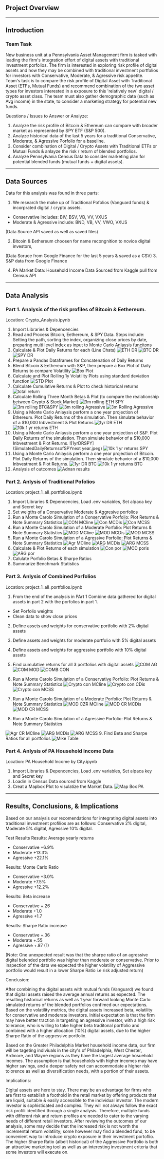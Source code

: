 ## Project Overview 
---
## Introduction
### Team Task 

New business unit at a Pennsylvania Asset Management firm is tasked with leading the firm's integration effort of digital assets with traditional investment porfolios. The firm is interested in exploring risk profile of digital assets and how they may be combined with traditional investment portfolios for investors with Conservative, Moderate, & Agressive risk appetite. Team's task is to compare the risk profile of Digital Asset with Traditional Asset (ETFs, Mutual Funds) and recommend combination of the two asset types for investors interested in a exposure to this 'relatively new' digital / crypto asset class. The team must also  gather demographic data (such as Avg income) in the state, to consider a marketing strategy for potential new funds. 

Questions / Issues to Answer or Analyze: 

1. Analyze the risk profile of Bitcoin & Ethereum can compare with broader market as represented by SPY ETF (S&P 500).
2. Analyze historical data of the last 5 years for a traditional Conservative, Moderate, & Agressive Porfolio for a baseline.
3. Consider combination of Digital / Crypto Assets with Traditional ETFs or Mutual Funds & anlayze the risk / return of blended portfolios.
4. Analyze Pennsylvania Census Data to consider marketing plan for potential blended funds (mutual funds + digital assets).

---

## Data Sources 
Data for this analysis was found in three parts: 
1. We research the make up of Traditional Pofolios (Vanguard funds) & incorprated digital / crypto assets. 
* Conservative includes: BIV, BSV, VB, VV, VXUS
* Moderate & Agressive include: BND, VB, VV, VWO, VXUS

(Data Source API saved as well as saved files)

2. Bitcoin & Eethereum choosen for name recongnition to novice digital investors, 

(Data Soruce from Google Finance for the last 5 years & saved as a CSV)
3. S&P data from Google Finance 

4. PA Market Data: Household Income Data Sourced from Kaggle pull from Census API
---

## Data Analysis

### Part 1. Analysis of the risk profiles of Bitcoin & Eethereum. 
Location: Crypto_Analysis.ipynb
1. Import  Libraries & Depencencies 
2. Read and Process Bitcoin, Eethereum, & SPY Data. Steps include: Setting the path, sorting the index, organizing close prices by date, preparing multi level index as input to Monte Carlo Anlaysis funcitons
3. Calculate & Plot Daily Returns for each (Line Chats)
![ETH DR](ETHDailyReturns.jpeg)
![BTC DR](BTCDailyReturns.jpeg)
![SPY DR](SPYDailyReturns.jpeg)
4. Prepare a Pandas Dataframes for Concatenation of Daily Returns 
5. Blend Bitcoin & Eethereum with S&P, then prepare a Box Plot of Daily Returns to compare Volatility
![Box Plot](BoxPlotDailyReturnDigital.jpeg)
6. Calculate and Plot Rolling 1y Volatility Plots using standard deviation function
![STD Plot](1yrRollingSTD.jpeg)
7. Calculate Cumulative Returns & Plot to check historical returns
![total return](Cumulativereturns.jpeg)
8. Calculate Rolling Three Month Betas & Plot (to compare the realationship between Crypto & Stock Market)
![3m rolling ETH SPY](3mRollingBetaETH&SPY.jpeg)
![3m rolling BTC&SPY](3mRollingBetaBTC&SPY.jpeg)
![3m rolling Agressive](3MRollingBetaAgressiveSPYETH&SPYBeta.jpeg)
![3m Rolling Agressive](3MRollingBetaModerate&SPY.jpeg)
9. Using a Monte Carlo Anlaysis perform a one year projection of Ethereum. Plot Daily Returns of the simulation. Then simulate behavior of a $10,000 Inbvestment & Plot Returns
![1yr DR ETH](FinalSimulatedDailyReturnsBehaviprofETHovernextyear.jpeg)
![10k 1 yr returns ETH](SimulatedReturnsETH10k.jpeg)
10. Using a Monte Carlo Anlaysis perform a one year projection of S&P. Plot Daily Returns of the simulation. Then simulate behavior of a $10,000 Inbvestment & Plot Returns.
![1yrDRSPY](SimulatedDailyReturnsofSPYnext year.jpeg)
![10k 1 yr returns SPY](10kInvestSPYSimulation.jpeg)
11. Using a Monte Carlo Anlaysis perform a one year projection of Bitcoin. Plot Daily Returns of the simulation. Then simulate behavior of a $10,000 Inbvestment & Plot Returns.
![1yr DR BTC](SimulatedDRBTCoverthenextyear.jpeg)
![10k 1 yr returns BTC](10KSimulatedReturnsBTC.jpeg)
12. Analysis of outcomes 
![Adnan results](Adnantable.jpeg)

### Part 2. Anlysis of Traditional Pofolios 
Location: project_1_all_portfolios.ipynb
1. Import  Libraries & Depencencies, Load .env variables, Set alpaca key and Secret key
2. Set weigths of a Conservative Moderate & Aggresive porfolios 
3. Run a Monte Carolo Simulation of a Conservative Porfolio: Plot Returns & Note Summary Statistics
![CON MCline](ConservMCLine.jpeg)
![Con MCDis](ConservMCdis.jpeg)
![Con MCSS](SummarystatsCONSMC.jpeg)
4. Run a Monte Carolo Simulation of a Moderate Porfolio: Plot Returns & Note Summary Statistics
![MOD MCline](MODMCLine.jpeg)
![MOD MCDis](MODMCDIS.jpeg)
![MOD MCSS](MODMCSS.jpeg)
5. Run a Monte Carolo Simulation of a Agressive Porfolio: Plot Returns & Note Summary Statistics
![Agr MCline](AgressMCLine.jpeg)
![ARG MCDis](AggresMCDis.jpeg)
![ARG MCSS](AgressMCSS.jpeg)
6. Calculate & Plot Returns of each simulation
![Con por](Aggressiveporfolioreturns.jpeg)
![MOD poris](Moderateporfolioreturns.jpeg)
![ARG por](Aggressiveporfolioreturns.jpeg)
7. Calulate Porfolio Betas & Sharpe Ratios 
8. Summarize Benchmark Statistics 
### Part 3. Anlysis of Combined Porfolios
Location: project_1_all_portfolios.ipynb
1. From the end of the analysis in PArt 1 Combine data gathered for digital assets in part 2 with the porfolios in part 1. 
* Set Porfolio weights 
* Clean data to show close prices 
2. Define assets and weights for conservative portfolio with 2% digital assets
3. Define assets and weights for moderate portfolio with 5% digital assets
4. Define assets and weights for aggressive portfolio with 10% digital assets
5. Find cumulative returns for all 3 portfolios with digital assets
![COM AG](Combinedagress.jpeg)
![COM MOD](Combinedmod.jpeg)
![COMB CON](Combinedcons.jpeg)
6. Run a Monte Carolo Simulation of a Conservative Porfolio: Plot Returns & Note Summary Statistics
![Crypto con MCline](CryptocombinedMCline.jpeg)
![Crypto con CDis](CryptocombinedMCdis.jpeg)
![Crypto con MCSS](CryptocombinedMClSS.jpeg)

7. Run a Monte Carolo Simulation of a Moderate Porfolio: Plot Returns & Note Summary Statistics
![MOD CZR MCline](MODCRMCLINE.jpeg)
![MOD CR MCDis](MODCRMCDIS.jpeg)
![MOD CR MCSS](MODCRMCDD.jpeg)
8. Run a Monte Carolo Simulation of a Agressive Porfolio: Plot Returns & Note Summary Statistics

![Agr CR MCline](CRAGRESSMCLINE.jpeg)
![ARG MCDis](CRAGRESSMCDIS.jpeg)
![ARG MCSS](CRAGRESSMCSS.jpeg)
9. Find Beta and Sharpe Ratios for all portfolios
![Mike Table](Miketable.jpeg)

### Part 4. Anlysis of PA Household Income Data
Location: PA Household Income by City.ipynb
1. Import  Libraries & Depencencies, Load .env variables, Set alpaca key and Secret key
2. Loadin in Census Data sourced from Kaggle 
3. Creat a Mapbox Plot to visulatize the Market Data. 
![Map Box PA](MapboxPA.jpeg)

--- 

## Results, Conclusions, & Implications
Based on our analysis our recomendations for integrating digital assets into traditional investment profilios are as follows: Conservative 2% digital, Moderate 5% digital, Agressive 10% digital. 

Test Results 
Results: Average yearly returns
* Conservative +6.9%
* Moderate +13.3%
* Agressive +22.1%

Results: Monte Carlo Ratio
* Conservative +3.0%
* Moderate +7.5%
* Agressive +12.2%

Results: Beta increase
* Conservative +.26
* Moderate +1.0
* Agressive +1.7

Results: Sharpe Ratio increase
* Conservative +.36
* Moderate +.55
* Agressive +.87 (1)

(Note: One unexpected result was that the sharpe ratio of an agressive digital belended portfolio was higher than moderate or conservative.
Prior to inspection of the data we expected the higher volatility of Aggressive portfolio would result in a lower Sharpe Ratio i.e risk adjusted return)

Conclusion:

After combining the digital assets with mutual funds (Vanguard) we found that digital assets raised the average annual returns as expected. The resulting  historical returns as well as 1 year forward looking Monte Carlo simulated returns of the blended portfolios confimed our expectations. Based on the volatility metrics, the digital assets increased beta, volatility for conservative and moderate investors. Initial expectation is that the firm may have better traction in targeting an agressive investor, with a high risk tolerance, who is willing to take higher beta traditonal portfolio and combined with a higher allocation (10%) digital assets, due to the higher Sharpe Ratio of the aggressive portfolio. 

Based on the Greater Philadelphia Market household income data, our firm will be tageting indiviuals in the city's of Philadelphia, West Chester, Ardmore, and Wayne regions as they have the largest average hosuehold incomes.  The assumption is that households with higher incomes may have higher savings, and a deeper safety net can accommodate a higher risk tolorence as well as diversification needs, with a portion of their assets.  

Implications: 

Digital assets are here to stay.  There may be an advantage for firms who are first to establish a foothold in the retail market by offering products that are liquid, suitable & easily accessible to the individual investor.  The modern investor is sophisticated and complex. They will not always follow the exact risk profili identified through a single analysis.  Therefore, multiple funds with different risk and return profiles are needed to cater to the varying needs of different retail investors.  After reviewing the outcomes of our analysis, some may decide that the increased risk is not worth the incremental return volatility; some however may find a blended fund, to be convenient way to introduce crypto exposure in their investment portoflio. The higher Sharpe Ratio (albeit historical) of the Aggressive Portfolio is both an attractive marketing tool as well as an interesting investment criteria that some investors will execute on. 
